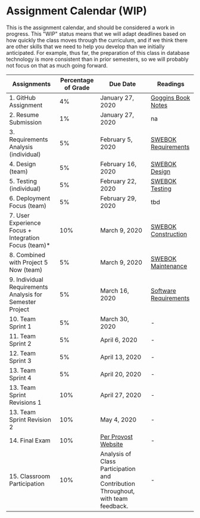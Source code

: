 # Assignment Calendar (WIP)

This is the assignment calendar, and should be considered a work in progress. This "WIP" status means that we will adapt deadlines based on how quickly the class moves through the curriculum, and if we think there are other skills that we need to help you develop than we initially anticipated. For example, thus far, the preparation of this class in database technology is more consistent than in prior semesters, so we will probably not focus on that as much going forward. 


| **Assignments** | **Percentage of Grade** | **Due Date** | **Readings** | 
| --- | --- | -- | --- | 
| 1. GitHub Assignment | 4% | January 27, 2020 | [Goggins Book Notes](../readings/Goggins-Notes-Book-Form.pdf) |
| 2. Resume Submission | 1% | January 27, 2020 | na | 
| 3. Requirements Analysis (individual) | 5% | February 5, 2020 | [SWEBOK Requirements](../readings/SWEBOK-Requirements.pdf) | 
| 4. Design (team) | 5% |  February 16, 2020 | [SWEBOK Design](../readings/SWEBOK-Design.pdf) | 
| 5. Testing (individual) | 5% | February 22, 2020 |  [SWEBOK Testing](../readings/SWEBOK-Testing.pdf) |
| 6. Deployment Focus (team) | 5% | February 29, 2020 | tbd |
| 7. User Experience Focus + Integration Focus (team)* | 10% | March 9, 2020 | [SWEBOK Construction](../readings/SWEBOK-Construction.pdf) |
| 8. Combined with Project 5 Now (team) | 5% | March 9, 2020 | [SWEBOK Maintenance](../readings/SWEBOK-Maintenance.pdf) |
| 9. Individual Requirements Analysis for Semester Project | 5% | March 16, 2020 | [Software Requirements](../readings/leffingwell-widrig.pdf) |
| 10. Team Sprint 1 | 5% | March 30, 2020 | - |
| 11. Team Sprint 2 | 5% | April 6, 2020 | - |
| 12. Team Sprint 3 | 5% | April 13, 2020 | - |
| 13. Team Sprint 4 | 5% | April 20, 2020 | - |
| 13. Team Sprint Revisions 1 | 10% | April 27, 2020 | - |
| 13. Team Sprint Revision 2 | 10% | May 4, 2020 | - |
| 14. Final Exam | 10% |  [Per Provost Website](https://registrar.missouri.edu/academic-calendar/final-exam-schedule/) | - |
| 15. Classroom Participation | 10% | Analysis of Class Participation and Contribution Throughout, with team feedback. | - |
